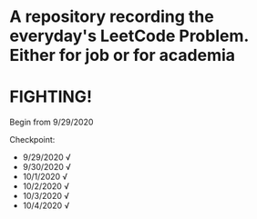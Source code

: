 # A repository recording the everyday's LeetCode Problem. Either for job or for academia

# FIGHTING!

Begin from 9/29/2020

Checkpoint:

- 9/29/2020 √
- 9/30/2020 √
- 10/1/2020 √
- 10/2/2020 √
- 10/3/2020 √
- 10/4/2020 √
